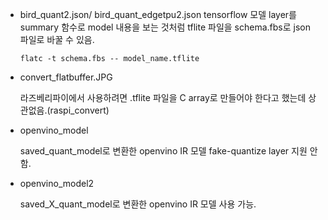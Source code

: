 - bird_quant2.json/ bird_quant_edgetpu2.json
	tensorflow 모델 layer를  summary 함수로 model 내용을 보는 것처럼
	tflite 파일을 schema.fbs로 json 파일로 바꿀 수 있음.
	
	`
	flatc -t schema.fbs -- model_name.tflite
	`

- convert_flatbuffer.JPG 

	라즈베리파이에서 사용하려면 .tflite 파일을 C array로 만들어야 한다고 했는데
	상관없음.(raspi_convert)

- openvino_model

	saved_quant_model로 변환한 openvino IR 모델
	fake-quantize layer 지원 안 함.

- openvino_model2

	saved_X_quant_model로 변환한 openvino IR 모델
	사용 가능.

	